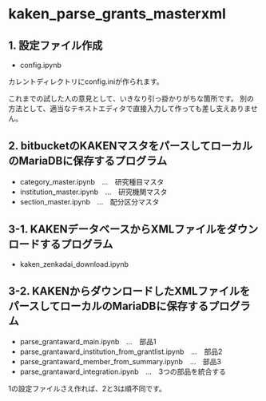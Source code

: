 # kaken_parse_grants_masterxml

## 1. 設定ファイル作成

- config.ipynb

カレントディレクトリにconfig.iniが作られます。

これまでの試した人の意見として、いきなり引っ掛かりがちな箇所です。
別の方法として、適当なテキストエディタで直接入力して作っても差し支えありません。

## 2. bitbucketのKAKENマスタをパースしてローカルのMariaDBに保存するプログラム

- category_master.ipynb　…　研究種目マスタ
- institution_master.ipynb　…　研究機関マスタ
- section_master.ipynb　…　配分区分マスタ

## 3-1. KAKENデータベースからXMLファイルをダウンロードするプログラム

- kaken_zenkadai_download.ipynb

## 3-2. KAKENからダウンロードしたXMLファイルをパースしてローカルのMariaDBに保存するプログラム

- parse_grantaward_main.ipynb　…　部品1
- parse_grantaward_institution_from_grantlist.ipynb　…　部品2
- parse_grantaward_member_from_summary.ipynb　…　部品3
- parse_grantaward_integration.ipynb　…　3つの部品を統合する

1の設定ファイルさえ作れば、2と3は順不同です。
